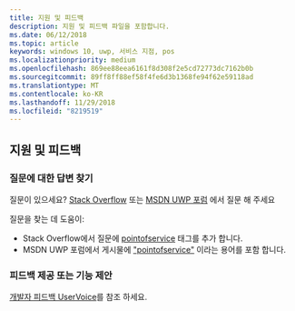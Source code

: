 ```yaml
---
title: 지원 및 피드백
description: 지원 및 피드백 파일을 포함합니다.
ms.date: 06/12/2018
ms.topic: article
keywords: windows 10, uwp, 서비스 지점, pos
ms.localizationpriority: medium
ms.openlocfilehash: 869ee88eea6161f8d308f2e5cd72773dc7162b0b
ms.sourcegitcommit: 89ff8ff88ef58f4fe6d3b1368fe94f62e59118ad
ms.translationtype: MT
ms.contentlocale: ko-KR
ms.lasthandoff: 11/29/2018
ms.locfileid: "8219519"
---
```

## <a name="support-and-feedback"></a>지원 및 피드백

### <a name="find-answers-to-your-questions"></a>질문에 대한 답변 찾기

질문이 있으세요? [Stack Overflow](https://aka.ms/pos-stackoverflow) 또는 [MSDN UWP 포럼](https://aka.ms/pos-msdn-uwpforum) 에서 질문 해 주세요

질문을 찾는 데 도움이:
- Stack Overflow에서 질문에 [pointofservice](https://aka.ms/pos-stackoverflow) 태그를 추가 합니다. 
- MSDN UWP 포럼에서 게시물에 ["pointofservice"](https://aka.ms/pos-msdn-uwpforum) 이라는 용어를 포함 합니다.

### <a name="make-feature-suggestions-or-give-feedback"></a>피드백 제공 또는 기능 제안
[개발자 피드백 UserVoice](https://wpdev.uservoice.com/forums/110705-universal-windows-platform?category_id=202594)를 참조 하세요.
